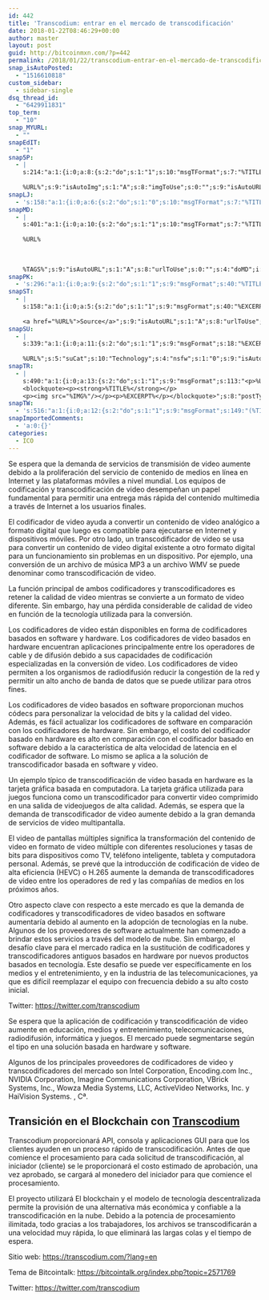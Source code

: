 ```yaml
---
id: 442
title: 'Transcodium: entrar en el mercado de transcodificación'
date: 2018-01-22T08:46:29+00:00
author: master
layout: post
guid: http://bitcoinmxn.com/?p=442
permalink: /2018/01/22/transcodium-entrar-en-el-mercado-de-transcodificacion/
snap_isAutoPosted:
  - "1516610818"
custom_sidebar:
  - sidebar-single
dsq_thread_id:
  - "6429911831"
top_term:
  - "10"
snap_MYURL:
  - ""
snapEdIT:
  - "1"
snap5P:
  - |
    s:214:"a:1:{i:0;a:8:{s:2:"do";s:1:"1";s:10:"msgTFormat";s:7:"%TITLE%";s:9:"msgFormat";s:18:"%EXCERPT%
    
    %URL%";s:9:"isAutoImg";s:1:"A";s:8:"imgToUse";s:0:"";s:9:"isAutoURL";s:1:"A";s:8:"urlToUse";s:0:"";s:4:"do5P";i:0;}}";
snapLJ:
  - 's:158:"a:1:{i:0;a:6:{s:2:"do";s:1:"0";s:10:"msgTFormat";s:7:"%TITLE%";s:9:"msgFormat";s:9:"%EXCERPT%";s:9:"isAutoURL";s:1:"A";s:8:"urlToUse";s:0:"";s:4:"doLJ";i:0;}}";'
snapMD:
  - |
    s:401:"a:1:{i:0;a:10:{s:2:"do";s:1:"1";s:10:"msgTFormat";s:7:"%TITLE%";s:9:"msgFormat";s:32:"%EXCERPT%
    
    %URL%
    
    
    
    %TAGS%";s:9:"isAutoURL";s:1:"A";s:8:"urlToUse";s:0:"";s:4:"doMD";i:0;s:8:"isPosted";s:1:"1";s:4:"pgID";s:12:"e17385d26bb4";s:7:"postURL";s:102:"https://medium.com/@BitcoinMXN/transcodium-entrar-en-el-mercado-de-transcodificaci%C3%B3n-e17385d26bb4";s:5:"pDate";s:19:"2018-01-22 08:46:34";}}";
snapPK:
  - 's:296:"a:1:{i:0;a:9:{s:2:"do";s:1:"1";s:9:"msgFormat";s:40:"%TITLE% - %URL% #bitcoin #mexico #crypto";s:9:"isAutoURL";s:1:"A";s:8:"urlToUse";s:0:"";s:4:"doPK";i:0;s:8:"isPosted";s:1:"1";s:4:"pgID";i:1366921051;s:7:"postURL";s:30:"https://www.plurk.com/p/mltv17";s:5:"pDate";s:19:"2018-01-22 08:46:37";}}";'
snapST:
  - |
    s:158:"a:1:{i:0;a:5:{s:2:"do";s:1:"1";s:9:"msgFormat";s:40:"%EXCERPT%
    
    <a href="%URL%">Source</a>";s:9:"isAutoURL";s:1:"A";s:8:"urlToUse";s:0:"";s:4:"doST";i:0;}}";
snapSU:
  - |
    s:339:"a:1:{i:0;a:11:{s:2:"do";s:1:"1";s:9:"msgFormat";s:18:"%EXCERPT%
    
    %URL%";s:5:"suCat";s:10:"Technology";s:4:"nsfw";s:1:"0";s:9:"isAutoURL";s:1:"A";s:8:"urlToUse";s:0:"";s:4:"doSU";i:0;s:8:"isPosted";s:1:"1";s:4:"pgID";s:6:"30ORHE";s:7:"postURL";s:45:"http://www.stumbleupon.com/su/30ORHE/comments";s:5:"pDate";s:19:"2018-01-22 08:46:57";}}";
snapTR:
  - |
    s:490:"a:1:{i:0;a:13:{s:2:"do";s:1:"1";s:9:"msgFormat";s:113:"<p>%URL%</p>
    <blockquote><p><strong>%TITLE%</strong></p>
    <p><img src="%IMG%"/></p><p>%EXCERPT%</p></blockquote>";s:8:"postType";s:1:"T";s:10:"msgTFormat";s:7:"%TITLE%";s:9:"isAutoImg";s:1:"A";s:8:"imgToUse";s:0:"";s:9:"isAutoURL";s:1:"A";s:8:"urlToUse";s:0:"";s:4:"doTR";i:0;s:8:"isPosted";s:1:"1";s:4:"pgID";i:169993753488;s:7:"postURL";s:46:"http://bitcoinmxn.tumblr.com/post/169993753488";s:5:"pDate";s:19:"2018-01-22 08:46:58";}}";
snapTW:
  - 's:516:"a:1:{i:0;a:12:{s:2:"do";s:1:"1";s:9:"msgFormat";s:149:"(%TITLE%) - %URL% #bitcoin #criptomonedas #criptomoneda #blockchain #bitcoinMexico #bitcoinpanama #bitcoinvenezuela #ethereum #mexico #cryptocurrency";s:8:"attchImg";s:1:"1";s:9:"isAutoImg";s:1:"A";s:8:"imgToUse";s:0:"";s:9:"isAutoURL";s:1:"A";s:8:"urlToUse";s:0:"";s:4:"doTW";i:0;s:8:"isPosted";s:1:"1";s:4:"pgID";s:18:"955361142951632896";s:7:"postURL";s:57:"https://twitter.com/mxn_bitcoin/status/955361142951632896";s:5:"pDate";s:19:"2018-01-22 08:47:00";}}";'
snapImportedComments:
  - 'a:0:{}'
categories:
  - ICO
---
```

Se espera que la demanda de servicios de transmisión de video aumente debido a la proliferación del servicio de contenido de medios en línea en Internet y las plataformas móviles a nivel mundial. Los equipos de codificación y transcodificación de video desempeñan un papel fundamental para permitir una entrega más rápida del contenido multimedia a través de Internet a los usuarios finales.

El codificador de video ayuda a convertir un contenido de video analógico a formato digital que luego es compatible para ejecutarse en Internet y dispositivos móviles. Por otro lado, un transcodificador de video se usa para convertir un contenido de video digital existente a otro formato digital para un funcionamiento sin problemas en un dispositivo. Por ejemplo, una conversión de un archivo de música MP3 a un archivo WMV se puede denominar como transcodificación de video.

La función principal de ambos codificadores y transcodificadores es retener la calidad de video mientras se convierte a un formato de video diferente. Sin embargo, hay una pérdida considerable de calidad de video en función de la tecnología utilizada para la conversión.

Los codificadores de video están disponibles en forma de codificadores basados ​​en software y hardware. Los codificadores de video basados ​​en hardware encuentran aplicaciones principalmente entre los operadores de cable y de difusión debido a sus capacidades de codificación especializadas en la conversión de video. Los codificadores de video permiten a los organismos de radiodifusión reducir la congestión de la red y permitir un alto ancho de banda de datos que se puede utilizar para otros fines.

Los codificadores de video basados ​​en software proporcionan muchos códecs para personalizar la velocidad de bits y la calidad del video. Además, es fácil actualizar los codificadores de software en comparación con los codificadores de hardware. Sin embargo, el costo del codificador basado en hardware es alto en comparación con el codificador basado en software debido a la característica de alta velocidad de latencia en el codificador de software. Lo mismo se aplica a la solución de transcodificador basada en software y video.

Un ejemplo típico de transcodificación de video basada en hardware es la tarjeta gráfica basada en computadora. La tarjeta gráfica utilizada para juegos funciona como un transcodificador para convertir video comprimido en una salida de videojuegos de alta calidad. Además, se espera que la demanda de transcodificador de video aumente debido a la gran demanda de servicios de video multipantalla.

El video de pantallas múltiples significa la transformación del contenido de video en formato de video múltiple con diferentes resoluciones y tasas de bits para dispositivos como TV, teléfono inteligente, tableta y computadora personal. Además, se prevé que la introducción de codificación de video de alta eficiencia (HEVC) o H.265 aumente la demanda de transcodificadores de video entre los operadores de red y las compañías de medios en los próximos años.

Otro aspecto clave con respecto a este mercado es que la demanda de codificadores y transcodificadores de video basados ​​en software aumentaría debido al aumento en la adopción de tecnologías en la nube. Algunos de los proveedores de software actualmente han comenzado a brindar estos servicios a través del modelo de nube. Sin embargo, el desafío clave para el mercado radica en la sustitución de codificadores y transcodificadores antiguos basados ​​en hardware por nuevos productos basados ​​en tecnología. Este desafío se puede ver específicamente en los medios y el entretenimiento, y en la industria de las telecomunicaciones, ya que es difícil reemplazar el equipo con frecuencia debido a su alto costo inicial.

Twitter: https://twitter.com/transcodium

Se espera que la aplicación de codificación y transcodificación de video aumente en educación, medios y entretenimiento, telecomunicaciones, radiodifusión, informática y juegos. El mercado puede segmentarse según el tipo en una solución basada en hardware y software.

Algunos de los principales proveedores de codificadores de video y transcodificadores del mercado son Intel Corporation, Encoding.com Inc., NVIDIA Corporation, Imagine Communications Corporation, VBrick Systems, Inc., Wowza Media Systems, LLC, ActiveVideo Networks, Inc. y HaiVision Systems. , Cª.

## Transición en el Blockchain con [Transcodium](https://transcodium.com/?lang=en)

Transcodium proporcionará API, consola y aplicaciones GUI para que los clientes ayuden en un proceso rápido de transcodificación. Antes de que comience el procesamiento para cada solicitud de transcodificación, al iniciador (cliente) se le proporcionará el costo estimado de aprobación, una vez aprobado, se cargará al monedero del iniciador para que comience el procesamiento.

El proyecto utilizará El blockchain y el modelo de tecnología descentralizada permite la provisión de una alternativa más económica y confiable a la transcodificación en la nube. Debido a la potencia de procesamiento ilimitada, todo gracias a los trabajadores, los archivos se transcodificarán a una velocidad muy rápida, lo que eliminará las largas colas y el tiempo de espera.

Sitio web: <https://transcodium.com/?lang=en>

Tema de Bitcointalk: <https://bitcointalk.org/index.php?topic=2571769>

Twitter: <https://twitter.com/transcodium>